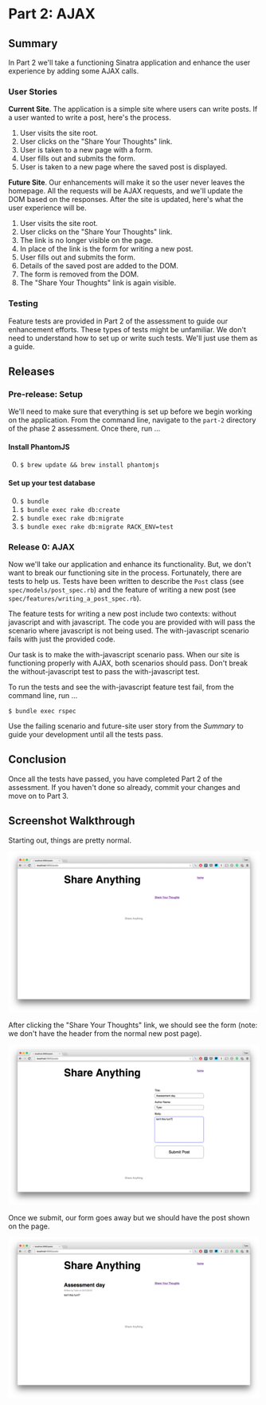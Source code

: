 # Part 2:  AJAX

## Summary
In Part 2 we'll take a functioning Sinatra application and enhance the user experience by adding some AJAX calls.

### User Stories
**Current Site**.  The application is a simple site where users can write posts.  If a user wanted to write a post, here's the process.

1. User visits the site root.
2. User clicks on the "Share Your Thoughts" link.
3. User is taken to a new page with a form.
4. User fills out and submits the form.
5. User is taken to a new page where the saved post is displayed.

**Future Site**. Our enhancements will make it so the user never leaves the homepage.  All the requests will be AJAX requests, and we'll update the DOM based on the responses.  After the site is updated, here's what the user experience will be.

1. User visits the site root.
2. User clicks on the "Share Your Thoughts" link.
3. The link is no longer visible on the page.
4. In place of the link is the form for writing a new post.
5. User fills out and submits the form.
6. Details of the saved post are added to the DOM.
7. The form is removed from the DOM.
8. The "Share Your Thoughts" link is again visible.

### Testing
Feature tests are provided in Part 2 of the assessment to guide our enhancement efforts. These types of tests might be unfamiliar.  We don't need to understand how to set up or write such tests.  We'll just use them as a guide.

## Releases
### Pre-release:  Setup
We'll need to make sure that everything is set up before we begin working on the application.  From the command line, navigate to the `part-2` directory of the phase 2 assessment.  Once there, run ...

#### Install PhantomJS

0. `$ brew update && brew install phantomjs`

#### Set up your test database

0. `$ bundle`
0. `$ bundle exec rake db:create`
0. `$ bundle exec rake db:migrate`
0. `$ bundle exec rake db:migrate RACK_ENV=test`

### Release 0: AJAX
Now we'll take our application and enhance its functionality.  But, we don't want to break our functioning site in the process.  Fortunately, there are tests to help us.  Tests have been written to describe the `Post` class (see `spec/models/post_spec.rb`) and the feature of writing a new post (see `spec/features/writing_a_post_spec.rb`).

The feature tests for writing a new post include two contexts:  without javascript and with javascript.  The code you are provided with will pass the scenario where javascript is not being used.  The with-javascript scenario fails with just the provided code.  

Our task is to make the with-javascript scenario pass.  When our site is functioning properly with AJAX, both scenarios should pass.  Don't break the without-javascript test to pass the with-javascript test.

To run the tests and see the with-javascript feature test fail, from the command line, run ...

```
$ bundle exec rspec 
```

Use the failing scenario and future-site user story from the *Summary* to guide your development until all the tests pass.

## Conclusion
Once all the tests have passed, you have completed Part 2 of the assessment. If you haven't done so already, commit your changes and move on to Part 3.


## Screenshot Walkthrough

Starting out, things are pretty normal.

![](walkthrough/1-start.png)

After clicking the "Share Your Thoughts" link, we should see the form (note: we don't have the header from the normal new post page).

![](walkthrough/2-populatedform.png)

Once we submit, our form goes away but we should have the post shown on the page.

![](walkthrough/3-submittedform.png)
